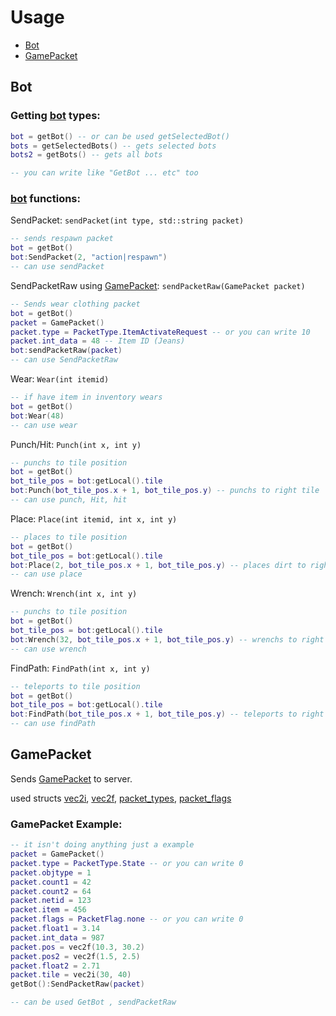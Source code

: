 # Usage
* [Bot](#Bot)
* [GamePacket](#GamePacket)

## Bot

### Getting [bot](structs.md#bot) types:
```lua
bot = getBot() -- or can be used getSelectedBot()
bots = getSelectedBots() -- gets selected bots
bots2 = getBots() -- gets all bots

-- you can write like "GetBot ... etc" too  
```

### [bot](structs.md#bot) functions:
SendPacket:
`sendPacket(int type, std::string packet)`
```lua
-- sends respawn packet
bot = getBot()
bot:SendPacket(2, "action|respawn")
-- can use sendPacket
```

SendPacketRaw using [GamePacket](structs.md#GamePacket):
`sendPacketRaw(GamePacket packet)`
```lua
-- Sends wear clothing packet
bot = getBot()
packet = GamePacket()
packet.type = PacketType.ItemActivateRequest -- or you can write 10
packet.int_data = 48 -- Item ID (Jeans)
bot:sendPacketRaw(packet)
-- can use SendPacketRaw
```

Wear:
`Wear(int itemid)`
```lua
-- if have item in inventory wears
bot = getBot()
bot:Wear(48)
-- can use wear
```

Punch/Hit:
`Punch(int x, int y)`
```lua
-- punchs to tile position
bot = getBot()
bot_tile_pos = bot:getLocal().tile
bot:Punch(bot_tile_pos.x + 1, bot_tile_pos.y) -- punchs to right tile
-- can use punch, Hit, hit
```

Place:
`Place(int itemid, int x, int y)`
```lua
-- places to tile position
bot = getBot()
bot_tile_pos = bot:getLocal().tile
bot:Place(2, bot_tile_pos.x + 1, bot_tile_pos.y) -- places dirt to right tile
-- can use place
```

Wrench:
`Wrench(int x, int y)`
```lua
-- punchs to tile position
bot = getBot()
bot_tile_pos = bot:getLocal().tile
bot:Wrench(32, bot_tile_pos.x + 1, bot_tile_pos.y) -- wrenchs to right tile
-- can use wrench
```

FindPath:
`FindPath(int x, int y)`
```lua
-- teleports to tile position
bot = getBot()
bot_tile_pos = bot:getLocal().tile
bot:FindPath(bot_tile_pos.x + 1, bot_tile_pos.y) -- teleports to right tile
-- can use findPath
```

## GamePacket

Sends [GamePacket](structs.md#GamePacket) to server.

used structs [vec2i](structs.md#vec2i), [vec2f](structs.md#vec2f), [packet_types](structs.md#packet_types), [packet_flags](structs.md#packet_flags)

### GamePacket Example:
```lua
-- it isn't doing anything just a example
packet = GamePacket()
packet.type = PacketType.State -- or you can write 0
packet.objtype = 1
packet.count1 = 42
packet.count2 = 64
packet.netid = 123
packet.item = 456
packet.flags = PacketFlag.none -- or you can write 0
packet.float1 = 3.14
packet.int_data = 987
packet.pos = vec2f(10.3, 30.2)
packet.pos2 = vec2f(1.5, 2.5)
packet.float2 = 2.71
packet.tile = vec2i(30, 40)
getBot():SendPacketRaw(packet)

-- can be used GetBot , sendPacketRaw
```
